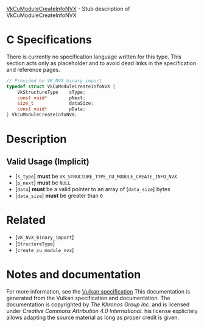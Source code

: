[VkCuModuleCreateInfoNVX](https://www.khronos.org/registry/vulkan/specs/1.3-extensions/man/html/VkCuModuleCreateInfoNVX.html) - Stub description of VkCuModuleCreateInfoNVX

# C Specifications
There is currently no specification language written for this type.
This section acts only as placeholder and to avoid dead links in the
specification and reference pages.
```c
// Provided by VK_NVX_binary_import
typedef struct VkCuModuleCreateInfoNVX {
    VkStructureType    sType;
    const void*        pNext;
    size_t             dataSize;
    const void*        pData;
} VkCuModuleCreateInfoNVX;
```

# Description
## Valid Usage (Implicit)
-  [`s_type`] **must**  be `VK_STRUCTURE_TYPE_CU_MODULE_CREATE_INFO_NVX`
-  [`p_next`] **must**  be `NULL`
-  [`data`] **must**  be a valid pointer to an array of [`data_size`] bytes
-  [`data_size`] **must**  be greater than `0`

# Related
- [`VK_NVX_binary_import`]
- [`StructureType`]
- [`create_cu_module_nvx`]

# Notes and documentation
For more information, see the [Vulkan specification](https://www.khronos.org/registry/vulkan/specs/1.3-extensions/html/vkspec.html)
This documentation is generated from the Vulkan specification and documentation.
The documentation is copyrighted by *The Khronos Group Inc.* and is licensed under *Creative Commons Attribution 4.0 International*.
his license explicitely allows adapting the source material as long as proper credit is given.
        